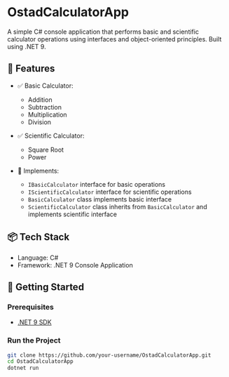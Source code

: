 # OstadCalculatorApp

A simple C# console application that performs basic and scientific calculator operations using interfaces and object-oriented principles. Built using .NET 9.

## 🔧 Features

- ✅ Basic Calculator:
  - Addition
  - Subtraction
  - Multiplication
  - Division

- ✅ Scientific Calculator:
  - Square Root
  - Power

- 🧠 Implements:
  - `IBasicCalculator` interface for basic operations
  - `IScientificCalculator` interface for scientific operations
  - `BasicCalculator` class implements basic interface
  - `ScientificCalculator` class inherits from `BasicCalculator` and implements scientific interface

## 📦 Tech Stack

- Language: C#
- Framework: .NET 9 Console Application

## 🚀 Getting Started

### Prerequisites

- [.NET 9 SDK](https://dotnet.microsoft.com/en-us/download/dotnet/9.0)

### Run the Project

```bash
git clone https://github.com/your-username/OstadCalculatorApp.git
cd OstadCalculatorApp
dotnet run

